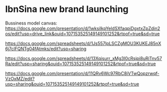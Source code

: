 # IbnSina new brand launching
Bussiness model canvas:
https://docs.google.com/presentation/d/1wksilkpYeldSXfaqpiDgxtxZpZdin2os/edit?usp=drive_link&ouid=107153525149149101252&rtpof=true&sd=true


https://docs.google.com/spreadsheets/d/1Js557lpLSCZgMOU3KUKEJ85nX6j7clFQNTg04fAtmks/edit?usp=sharing

https://docs.google.com/spreadsheets/d/13Xqjsurr_xMg3I0cRsjpi8uRiTnv57Ra/edit?usp=sharing&ouid=107153525149149101252&rtpof=true&sd=true

https://docs.google.com/presentation/d/11QRv6Wc97RbC8iVTwQopzrwqf-VzOxMZ/edit?usp=sharing&ouid=107153525149149101252&rtpof=true&sd=true

